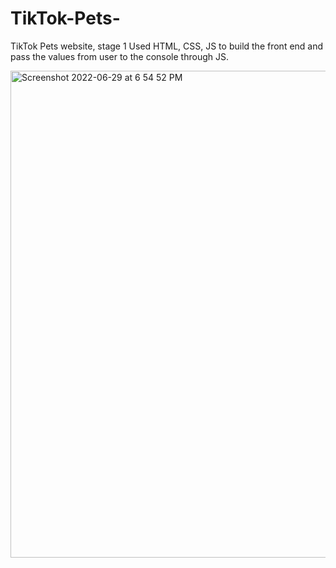 # TikTok-Pets-
TikTok Pets website, stage 1
Used HTML, CSS, JS to build the front end and pass the values from user to the console through JS. 

<img width="779" alt="Screenshot 2022-06-29 at 6 54 52 PM" src="https://user-images.githubusercontent.com/61094541/176576654-faed8b8f-4076-4d7e-94ab-0250409a7fbe.png">
